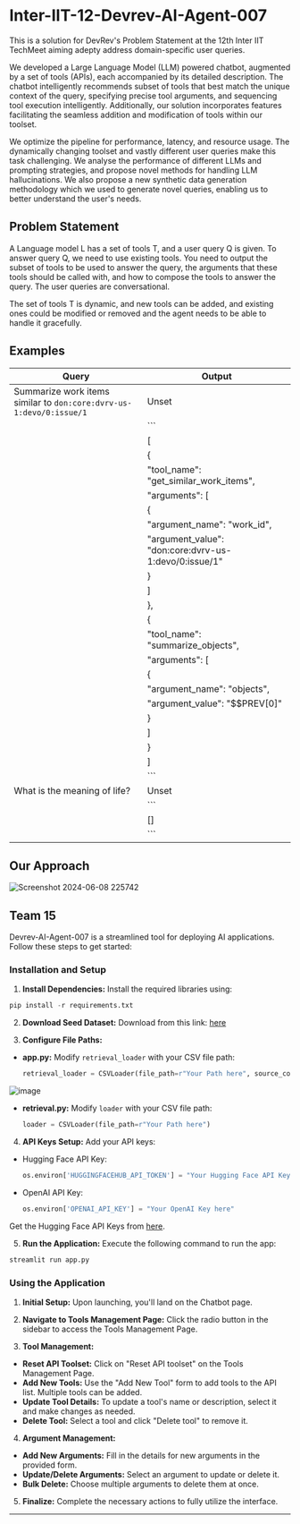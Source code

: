 # Inter-IIT-12-Devrev-AI-Agent-007

This is a solution for DevRev's Problem Statement at the 12th Inter IIT TechMeet aiming adepty address domain-specific user queries.

We developed a Large Language Model (LLM) powered chatbot, augmented by a set of tools (APIs), each accompanied by its detailed description. The chatbot intelligently recommends subset of tools that best match the unique context of the query, specifying precise tool arguments, and sequencing tool execution intelligently. Additionally, our solution incorporates features facilitating the seamless addition and modification of tools within our toolset. 

We optimize the pipeline for performance, latency, and resource usage. The dynamically changing toolset and vastly different user queries make this task challenging. We analyse the performance of different LLMs and prompting strategies, and propose novel methods for handling LLM hallucinations. We also propose a new synthetic data generation methodology which we used to generate novel queries, enabling us to better understand the user's needs.

## Problem Statement
A Language model L has a set of tools T, and a user query Q is given. To answer query Q, we need to use existing tools. You need to output the subset of tools to be used to answer the query, the arguments that these tools should be called with, and how to compose the tools to answer the query. The user queries are conversational.

The set of tools T is dynamic, and new tools can be added, and existing ones could be modified or removed and the agent needs to be able to handle it gracefully.

## Examples

| Query                                                                                         | Output                                                                                           |
|-----------------------------------------------------------------------------------------------|--------------------------------------------------------------------------------------------------|
| Summarize work items similar to `don:core:dvrv-us-1:devo/0:issue/1`                           | Unset                                                                                            |
|                                                                                               | ```                                                                                              |
|                                                                                               | [                                                                                                 |
|                                                                                               | {                                                                                                 |
|                                                                                               | "tool_name": "get_similar_work_items",                                                            |
|                                                                                               | "arguments": [                                                                                    |
|                                                                                               | {                                                                                                 |
|                                                                                               | "argument_name": "work_id",                                                                       |
|                                                                                               | "argument_value": "don:core:dvrv-us-1:devo/0:issue/1"                                             |
|                                                                                               | }                                                                                                 |
|                                                                                               | ]                                                                                                 |
|                                                                                               | },                                                                                                |
|                                                                                               | {                                                                                                 |
|                                                                                               | "tool_name": "summarize_objects",                                                                 |
|                                                                                               | "arguments": [                                                                                    |
|                                                                                               | {                                                                                                 |
|                                                                                               | "argument_name": "objects",                                                                       |
|                                                                                               | "argument_value": "$$PREV[0]"                                                                     |
|                                                                                               | }                                                                                                 |
|                                                                                               | ]                                                                                                 |
|                                                                                               | }                                                                                                 |
|                                                                                               | ]                                                                                                 |
|                                                                                               | ```                                                                                              |
| What is the meaning of life?                                                                  | Unset                                                                                            |
|                                                                                               | ```                                                                                              |
|                                                                                               | []                                                                                               |
|                                                                                               | ```                                                                                              |



## Our Approach
![Screenshot 2024-06-08 225742](https://github.com/himanshu-skid19/Inter-IIT-12-Devrev-AI-Agent-007/assets/118837763/637b0c8b-041d-4500-8842-dae5314983ec)

## Team 15

Devrev-AI-Agent-007 is a streamlined tool for deploying AI applications. Follow these steps to get started:

### Installation and Setup

1. **Install Dependencies:**
   Install the required libraries using:
```python
pip install -r requirements.txt
```


2. **Download Seed Dataset:**
Download from this link: [here](https://drive.google.com/file/d/19aAuy_SHqclSuHqtC8rR6Thgne6QgM7R/view?usp=sharing)


3. **Configure File Paths:**
- **app.py:**
  Modify `retrieval_loader` with your CSV file path:
  ```python
  retrieval_loader = CSVLoader(file_path=r"Your Path here", source_column='QUERY')
  ```
![image](https://github.com/himanshu-skid19/Inter-IIT-12-Devrev-AI-Agent-007/assets/114365148/db799b02-8853-4084-b1df-765700713198)

- **retrieval.py:**
  Modify `loader` with your CSV file path:
  ```python
  loader = CSVLoader(file_path=r"Your Path here")
  ```

4. **API Keys Setup:**
Add your API keys:
- Hugging Face API Key:
  ```python
  os.environ['HUGGINGFACEHUB_API_TOKEN'] = "Your Hugging Face API Key here"
  ```
- OpenAI API Key:
  ```python
  os.environ['OPENAI_API_KEY'] = "Your OpenAI Key here"
  ```
Get the Hugging Face API Keys from [here](https://huggingface.co/settings/tokens).

5. **Run the Application:**
Execute the following command to run the app:
```python
streamlit run app.py
```

### Using the Application

1. **Initial Setup:**
Upon launching, you'll land on the Chatbot page.

2. **Navigate to Tools Management Page:**
Click the radio button in the sidebar to access the Tools Management Page.

3. **Tool Management:**
- **Reset API Toolset:** Click on "Reset API toolset" on the Tools Management Page.
- **Add New Tools:** Use the "Add New Tool" form to add tools to the API list. Multiple tools can be added.
- **Update Tool Details:** To update a tool's name or description, select it and make changes as needed.
- **Delete Tool:** Select a tool and click "Delete tool" to remove it.

4. **Argument Management:**
- **Add New Arguments:** Fill in the details for new arguments in the provided form.
- **Update/Delete Arguments:** Select an argument to update or delete it.
- **Bulk Delete:** Choose multiple arguments to delete them at once.

5. **Finalize:**
Complete the necessary actions to fully utilize the interface.

---
